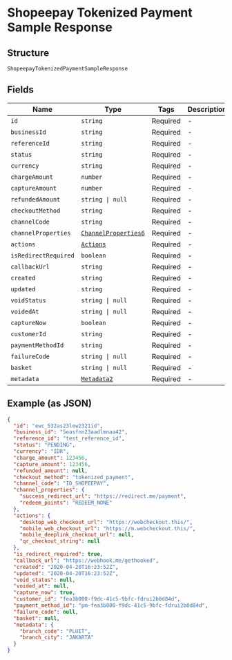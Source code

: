 
# Shopeepay Tokenized Payment Sample Response

## Structure

`ShopeepayTokenizedPaymentSampleResponse`

## Fields

| Name | Type | Tags | Description |
|  --- | --- | --- | --- |
| `id` | `string` | Required | - |
| `businessId` | `string` | Required | - |
| `referenceId` | `string` | Required | - |
| `status` | `string` | Required | - |
| `currency` | `string` | Required | - |
| `chargeAmount` | `number` | Required | - |
| `captureAmount` | `number` | Required | - |
| `refundedAmount` | `string \| null` | Required | - |
| `checkoutMethod` | `string` | Required | - |
| `channelCode` | `string` | Required | - |
| `channelProperties` | [`ChannelProperties6`](/doc/models/channel-properties-6.md) | Required | - |
| `actions` | [`Actions`](/doc/models/actions.md) | Required | - |
| `isRedirectRequired` | `boolean` | Required | - |
| `callbackUrl` | `string` | Required | - |
| `created` | `string` | Required | - |
| `updated` | `string` | Required | - |
| `voidStatus` | `string \| null` | Required | - |
| `voidedAt` | `string \| null` | Required | - |
| `captureNow` | `boolean` | Required | - |
| `customerId` | `string` | Required | - |
| `paymentMethodId` | `string` | Required | - |
| `failureCode` | `string \| null` | Required | - |
| `basket` | `string \| null` | Required | - |
| `metadata` | [`Metadata2`](/doc/models/metadata-2.md) | Required | - |

## Example (as JSON)

```json
{
  "id": "ewc_532as23lew2321id",
  "business_id": "5easfnn23aadlmnaa42",
  "reference_id": "test_reference_id",
  "status": "PENDING",
  "currency": "IDR",
  "charge_amount": 123456,
  "capture_amount": 123456,
  "refunded_amount": null,
  "checkout_method": "tokenized_payment",
  "channel_code": "ID_SHOPEEPAY",
  "channel_properties": {
    "success_redirect_url": "https://redirect.me/payment",
    "redeem_points": "REDEEM_NONE"
  },
  "actions": {
    "desktop_web_checkout_url": "https://webcheckout.this/",
    "mobile_web_checkout_url": "https://m.webcheckout.this/",
    "mobile_deeplink_checkout_url": null,
    "qr_checkout_string": null
  },
  "is_redirect_required": true,
  "callback_url": "https://webhook.me/gethooked",
  "created": "2020-04-20T16:23:52Z",
  "updated": "2020-04-20T16:23:52Z",
  "void_status": null,
  "voided_at": null,
  "capture_now": true,
  "customer_id": "fea3b000-f9dc-41c5-9bfc-fdrui2b0d84d",
  "payment_method_id": "pm-fea3b000-f9dc-41c5-9bfc-fdrui2b0d84d",
  "failure_code": null,
  "basket": null,
  "metadata": {
    "branch_code": "PLUIT",
    "branch_city": "JAKARTA"
  }
}
```

